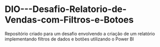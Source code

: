 # DIO---Desafio-Relatorio-de-Vendas-com-Filtros-e-Botoes
Repositório criado para um desafio envolvendo a criação de um relatório implementando filtros de dados e botões utilizando o Power BI
